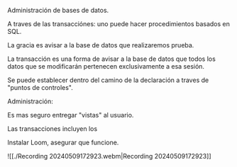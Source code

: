 Administración de bases de datos.

A traves de las transacciónes: uno puede hacer procedimientos basados en SQL.

La gracia es avisar a la base de datos que realizaremos prueba.

La transacción es una forma de avisar a la base de datos que todos los datos que se modificarán pertenecen exclusivamente a esa sesión.

Se puede establecer dentro del camino de la declaración a traves de "puntos de controles".

Administración:

Es mas seguro entregar "vistas" al usuario.

Las transacciones incluyen los

Instalar Loom, asegurar que funcione.



![[./Recording 20240509172923.webm|Recording 20240509172923]]
